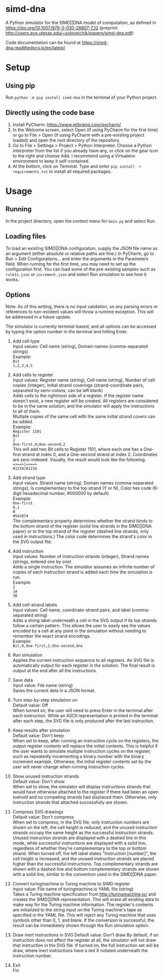 # simd-dna
A Python simulator for the SIMD||DNA model of computation, as defined in https://doi.org/10.1007/978-3-030-26807-7_12 (preprint: http://users.ece.utexas.edu/~soloveichik/papers/simd-dna.pdf)

Code documentation can be found at https://simd-dna.readthedocs.io/en/latest/

# Setup
## Using pip
Run `python -m pip install simd-dna` in the terminal of your Python project.

## Directly using the code base
1. Install PyCharm: https://www.jetbrains.com/pycharm/
2. In the Welcome screen, select Open (if using PyCharm for the first time) or go to File > Open (if using PyCharm with a pre-existing project loaded) and open the root directory of the repository.
3. Go to File > Settings > Project > Python Interpreter. Choose a Python interpreter from the list if you already have any, or click on the gear icon to the right and choose Add. I recommend using a Virtualenv environment to keep it self-contained.
4. At the bottom, click on Terminal. Type and enter `pip install -r requirements.txt` to install all required packages.

# Usage
## Running
In the project directory, open the context menu for `main.py` and select Run.

## Loading files
To load an existing SIMD||DNA configuration, supply the JSON file name as an argument (either absolute or relative paths are fine.) In PyCharm, go to Run > Edit Configurations... and enter the arguments in the Parameters field. When running for the first time, you may need to set up the configuration first. You can load some of the pre-existing samples such as `rule11.json` or `increment.json` and select Run simulation to see how it works.

## Options
Note: As of this writing, there is no input validation, so any parsing errors or references to non-existent values will throw a runtime exception. This will be addressed in a future update.

The simulator is currently terminal-based, and all options can be accessed by typing the option number in the terminal and hitting Enter.

1. Add cell type  
Input values: Cell name (string), Domain names (comma-separated strings)  
Example:  
`Bit`  
`1,2,3,4,5`  

2. Add cells to register  
Input values: Register name (string), Cell name (string), Number of cell copies (integer), Initial strand coverings (strand-coordinate pairs, separated by semi-colons; can be left blank)  
Adds cells to the rightmost side of a register. If the register name doesn't exist, a new register will be created. All registers are considered to be in the same solution, and the simulator will apply the instructions to all of them.  
Multiple copies of the same cell with the same initial strand covers can be added.  
Example:  
`Register 1101`  
`Bit`  
`2`  
`One-first,0;One-second,2`  
This will add two Bit cells to Register 1101, where each one has a One-first strand at index 0, and a One-second strand at index 2. Coordinates are zero-indexed. Visually, the result would look like the following:  
`=>==>|=>==>`  
`01234|01234`

3. Add strand type  
Input values: Strand name (string), Domain names (comma-separated strings), Is complementary to the top strand (Y or N), Color hex code (6-digit hexadecimal number, #000000 by default)  
Example:  
`One-first`  
`0,1`  
`N`  
`#541074`  
The complementary property determines whether the strand binds to the bottom strand of the register (solid line strands in the SIMD||DNA paper) or to the top strand of the register (dashed line strands, only used in instructions.) The color code determines the strand's color in the SVG output file.

4. Add instruction  
Input values: Number of instruction strands (integer), Strand names (strings, entered one by one)  
Adds a single instruction. The simulator assumes an infinite number of copies of each instruction strand is added each time the simulation is run.  
Example:  
`2`  
`1A`  
`1B`  

5. Add cell-strand labels  
Input values: Cell name, coordinate-strand pairs, and label (comma-separated string)  
Adds a string label underneath a cell in the SVG output if its top strands follow a certain pattern. This allows the user to easily see the values encoded by a cell at any point in the simulation without needing to remember the exact strand encodings.  
Example:  
`Bit,0,One-first,2,One-second,One`

6. Run simulation  
Applies the current instruction sequence to all registers. An SVG file is automatically output for each register in the solution. The final result is output at the end after all the instructions.

7. Save data  
Input value: File name (string)  
Saves the current data in a JSON format.

8. Turn step-by-step simulation on  
Default value: Off  
When turned on, the user will need to press Enter in the terminal after each instruction. While an ASCII representation is printed in the terminal after each step, the SVG file is only produced after the last instruction.

9. Keep results after simulation  
Default value: Don't keep  
When set to keep, after running an instruction cycle on the registers, the output register contents will replace the initial contents. 
This is helpful if the user wants to simulate multiple instruction cycles on the register, such as repeatedly incrementing a binary number with the binary increment example. 
Otherwise, the initial register contents set by the user will never change when running instruction cycles.

10. Show unused instruction strands  
Default value: Don't show  
When set to show, the simulator will display instructions strands that would have otherwise attached to the register if there had been an open toehold and no competing strands had displaced them. 
Otherwise, only instruction strands that attached successfully are shown.

11. Compress SVG drawings  
Default value: Don't compress  
When set to compress, in the SVG file, only instruction numbers are shown on the left, the cell height is reduced, and the unused instruction strands occupy the same height as the successful instruction strands.
Unused instruction strands are displayed with a dashed line in this mode, while successful instructions are displayed with a solid line, regardless of whether they're complementary to the top or bottom strand. 
When turned off, the left label states "Instruction [number]", the cell height is increased, and the unused instruction strands are placed higher than the successful instructions. 
Top complementary strands are shown with a dashed line and bottom complementary strands are shown with a solid line, similar to the convention used in the SIMD||DNA paper.

12. Convert turingmachine.io Turing machine to SIMD register  
Input value: File name of turingmachine.io YAML file (string)  
Takes a Turing machine specification from http://turingmachine.io/ and creates the SIMD||DNA representation. This will erase all existing data to make way for the Turing machine information. 
The register's contents are initialized to the string input on the Turing machine's tape as specified in the YAML file. This will reject any Turing machine that uses symbols other than 0, 1, and blank. 
If the conversion is successful, the result can be immediately shown through the Run simulation option.

13. Draw inert instructions in SVG
Default value: Don't draw
By default, if an instruction does not affect the register at all, the simulator will not draw that instruction in the SVG file. If turned on, the full instruction set will be draw, where inert instructions have a red X notated underneath the instruction number.

14. Exit  
Fin
